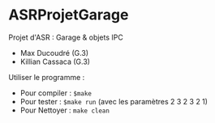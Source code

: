 # ASRProjetGarage

Projet d'ASR : Garage & objets IPC


* Max Ducoudré (G.3)
* Killian Cassaca (G.3)


Utiliser le programme :
* Pour compiler : `$make`
* Pour tester   : `$make run` (avec les paramètres 2 3 2 3 2 1)
* Pour Nettoyer : `make clean`
